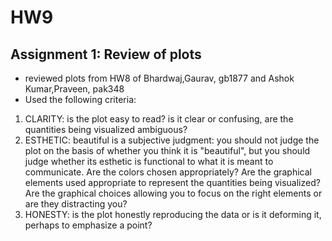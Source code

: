 # HW9

## Assignment 1: Review of plots
- reviewed plots from HW8 of Bhardwaj,Gaurav, gb1877 and Ashok Kumar,Praveen, pak348
- Used the following criteria: 
1. CLARITY: is the plot easy to read? is it clear or confusing, are the quantities being visualized ambiguous?
2. ESTHETIC: beautiful is a subjective judgment: you should not judge the plot on the basis of whether you think it is "beautiful", but you should judge whether its esthetic is functional to what it is meant to communicate. Are the colors chosen appropriately? Are the graphical elements used appropriate to represent the quantities being visualized? Are the graphical choices allowing you to focus on the right elements or are they distracting you?
3. HONESTY: is the plot honestly reproducing the data or is it deforming it, perhaps to emphasize a point?
